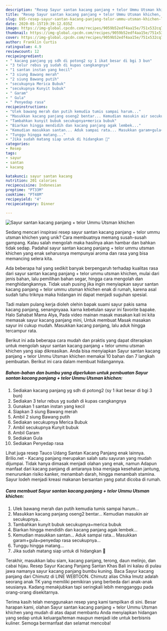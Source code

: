```yaml
---
description: "Resep Sayur santan kacang panjang + telor Ummu Utsman khichen, Lezat"
title: "Resep Sayur santan kacang panjang + telor Ummu Utsman khichen, Lezat"
slug: 695-resep-sayur-santan-kacang-panjang-telor-ummu-utsman-khichen-lezat
date: 2020-05-15T19:39:12.035Z
image: https://img-global.cpcdn.com/recipes/9059b52edf4aa15e/751x532cq70/sayur-santan-kacang-panjang-telor-ummu-utsman-khichen-foto-resep-utama.jpg
thumbnail: https://img-global.cpcdn.com/recipes/9059b52edf4aa15e/751x532cq70/sayur-santan-kacang-panjang-telor-ummu-utsman-khichen-foto-resep-utama.jpg
cover: https://img-global.cpcdn.com/recipes/9059b52edf4aa15e/751x532cq70/sayur-santan-kacang-panjang-telor-ummu-utsman-khichen-foto-resep-utama.jpg
author: Franklin Curtis
ratingvalue: 4.9
reviewcount: 12
recipeingredient:
- " kacang panjang yg sdh di potong2 sy 1 ikat besar di bgi 3 bun"
- "3 telur rebus yg sudah di kupas cangkangnya"
- "1 santan instan yang kecil"
- "3 siung Bawang merah"
- "2 siung Bawang putih"
- "secukupnya Merica Bubuk"
- "secukupnya Kunyit bubuk"
- " Garam"
- " Gula"
- " Penyedap rasa"
recipeinstructions:
- "Ulek bawang merah dan putih kemudia tumis sampai harum..."
- "Masukkan kacang panjang oseng2 bentar... Kemudian masukin air secukupnya.."
- "Tambahkan kunyit bubuk secukupnya+merica bubuk"
- "Biarkan hingga mendidih dan kacang panjang agak lembek..."
- "Kemudian masukkan santan... Aduk sampai rata... Masukkan garam+gula+penyedap rasa secukupnya..."
- "Tunggu hingga matang..."
- "Jika sudah matang siap untuk di hidangkan 🤤"
categories:
- Resep
tags:
- sayur
- santan
- kacang

katakunci: sayur santan kacang 
nutrition: 201 calories
recipecuisine: Indonesian
preptime: "PT33M"
cooktime: "PT48M"
recipeyield: "4"
recipecategory: Dinner

---
```



![Sayur santan kacang panjang + telor Ummu Utsman khichen](https://img-global.cpcdn.com/recipes/9059b52edf4aa15e/751x532cq70/sayur-santan-kacang-panjang-telor-ummu-utsman-khichen-foto-resep-utama.jpg)

Sedang mencari inspirasi resep sayur santan kacang panjang + telor ummu utsman khichen yang unik? Cara membuatnya memang susah-susah gampang. Kalau salah mengolah maka hasilnya akan hambar dan bahkan tidak sedap. Padahal sayur santan kacang panjang + telor ummu utsman khichen yang enak seharusnya mempunyai aroma dan rasa yang bisa memancing selera kita.

Ada beberapa hal yang sedikit banyak berpengaruh terhadap kualitas rasa dari sayur santan kacang panjang + telor ummu utsman khichen, mulai dari jenis bahan, lalu pemilihan bahan segar, hingga cara mengolah dan menghidangkannya. Tidak usah pusing jika ingin menyiapkan sayur santan kacang panjang + telor ummu utsman khichen enak di rumah, karena asal sudah tahu triknya maka hidangan ini dapat menjadi suguhan spesial.

Tadi malam pulang kerja dioleh olehin bapak suami sayur pakis sama kacang panjang, senangnyaaa. karna kebetulan sayur ini favorite bapake. Halo Sahabat Mama Alya, Pada video mainan masak masakan kali ini kita memasak sayur kacang panjang mini, Untuk membuat Masak masakan sayur ini cukup mudah. Masukkan kacang panjang, lalu aduk hingga tercampur rata.


Berikut ini ada beberapa cara mudah dan praktis yang dapat diterapkan untuk mengolah sayur santan kacang panjang + telor ummu utsman khichen yang siap dikreasikan. Anda bisa menyiapkan Sayur santan kacang panjang + telor Ummu Utsman khichen memakai 10 bahan dan 7 langkah pembuatan. Berikut ini cara dalam membuat hidangannya.

<!--inarticleads1-->

##### Bahan-bahan dan bumbu yang diperlukan untuk pembuatan Sayur santan kacang panjang + telor Ummu Utsman khichen:

1. Sediakan  kacang panjang yg sdh di potong2 (sy 1 ikat besar di bgi 3 bun)
1. Sediakan 3 telur rebus yg sudah di kupas cangkangnya
1. Gunakan 1 santan instan yang kecil
1. Siapkan 3 siung Bawang merah
1. Ambil 2 siung Bawang putih
1. Sediakan secukupnya Merica Bubuk
1. Ambil secukupnya Kunyit bubuk
1. Ambil  Garam
1. Sediakan  Gula
1. Sediakan  Penyedap rasa


Lihat juga resep Tauco Udang Santan Kacang Panjang enak lainnya. Brilio.net - Kacang panjang merupakan salah satu sayuran yang mudah dijumpai. Tidak hanya dimasak menjadi olahan yang enak, namun Adapun manfaat dari kacang panjang di antaranya bisa menjaga kesehatan jantung, menurunkan risiko kanker, menambah darah, hingga menambah stamina. Sayur lodeh menjadi kreasi makanan bersantan yang patut dicoba di rumah. 

<!--inarticleads2-->

##### Cara membuat Sayur santan kacang panjang + telor Ummu Utsman khichen:

1. Ulek bawang merah dan putih kemudia tumis sampai harum...
1. Masukkan kacang panjang oseng2 bentar... Kemudian masukin air secukupnya..
1. Tambahkan kunyit bubuk secukupnya+merica bubuk
1. Biarkan hingga mendidih dan kacang panjang agak lembek...
1. Kemudian masukkan santan... Aduk sampai rata... Masukkan garam+gula+penyedap rasa secukupnya...
1. Tunggu hingga matang...
1. Jika sudah matang siap untuk di hidangkan 🤤


Terakhir, masukkan labu siam, kacang panjang, terong, daun melinjo, dan cabai hijau. Resep Sayur Kacang Panjang Santan Khas Bali ini kalau di pulau jawa namanya sayur kacang panjang bumbu kuning. Baca Sayur kacang panjang dari Chimutz di LINE WEBTOON. Chimutz alias Chika Imutz adalah seorang anak TK yang memiliki pemikiran yang berbeda dari anak-anak seusianya. Kadang menakjubkan tapi seringkali lebih mengganggu pada orang-orang disekitarnya. 

Terima kasih telah menggunakan resep yang kami tampilkan di sini. Besar harapan kami, olahan Sayur santan kacang panjang + telor Ummu Utsman khichen yang mudah di atas dapat membantu Anda menyiapkan hidangan yang sedap untuk keluarga/teman maupun menjadi ide untuk berbisnis kuliner. Semoga bermanfaat dan selamat mencoba!
